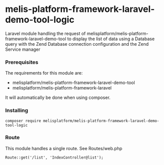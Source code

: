 # melis-platform-framework-laravel-demo-tool-logic

Laravel module handling the request of melisplatform/melis-platform-framework-laravel-demo-tool
to display the list of data using a Database query with the Zend Database connection configuration 
and the Zend Service manager

### Prerequisites
The requirements for this module are:
 * melisplatform/melis-platform-framework-laravel-demo-tool 
 * melisplatform/melis-platform-framework-laravel
 
It will automatically be done when using composer.

### Installing
```
composer require melisplatform/melis-platform-framework-laravel-demo-tool-logic
```

### Route
This module handles a single route. See Routes/web.php
```
Route::get('/list', 'IndexController@list');
```
